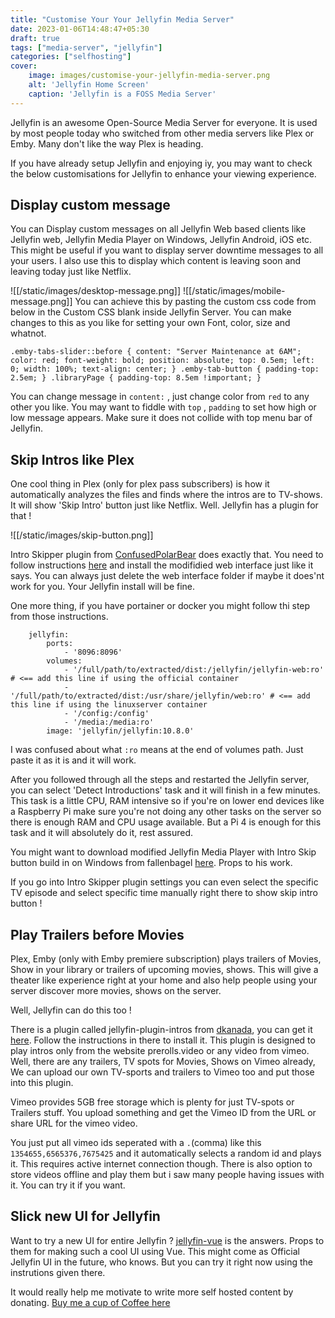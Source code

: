 ```yaml
---
title: "Customise Your Your Jellyfin Media Server"
date: 2023-01-06T14:48:47+05:30
draft: true
tags: ["media-server", "jellyfin"]
categories: ["selfhosting"]
cover:
    image: images/customise-your-jellyfin-media-server.png
    alt: 'Jellyfin Home Screen'
    caption: 'Jellyfin is a FOSS Media Server'
---
```


Jellyfin is an awesome Open-Source Media Server for everyone. It is used by most people today who switched from other media servers like Plex or Emby. Many don't like the way Plex is heading.

If you have already setup Jellyfin and enjoying iy, you may want to check the below customisations for Jellyfin to enhance your viewing experience.

## Display custom message

You can Display custom messages on all Jellyfin Web based clients like Jellyfin web, Jellyfin Media Player on Windows, Jellyfin Android, iOS etc. This might be useful if you want to display server downtime messages to all your users. I also use this to display which content is leaving soon and leaving today just like Netflix. 

![[/static/images/desktop-message.png]]
![[/static/images/mobile-message.png]]
You can achieve this by pasting the custom css code from below in the Custom CSS blank inside Jellyfin Server. You can make changes to this as you like for setting your own Font, color, size and whatnot.


````.emby-tabs-slider::before { content: "Server Maintenance at 6AM"; color: red; font-weight: bold; position: absolute; top: 0.5em; left: 0; width: 100%; text-align: center; } .emby-tab-button { padding-top: 2.5em; } .libraryPage { padding-top: 8.5em !important; }````

You can change message in `content:` , just change color from `red` to any other you like. You may want to fiddle with `top` , `padding` to set how high or low message appears. Make sure it does not collide with top menu bar of Jellyfin.

## Skip Intros like Plex

One cool thing in Plex (only for plex pass subscribers) is how it automatically analyzes the files and finds where the intros are to TV-shows. It will show 'Skip Intro' button just like Netflix. Well. Jellyfin has a plugin for that !

![[/static/images/skip-button.png]]

Intro Skipper plugin from [ConfusedPolarBear](https://github.com/ConfusedPolarBear) does exactly that. You need to follow instructions [here](https://github.com/ConfusedPolarBear/intro-skipper) and install the modifidied web interface just like it says. You can always just delete the web interface folder if maybe it does'nt work for you. Your Jellyfin install will be fine.

One more thing, if you have portainer or docker you might follow thi step from those instructions.

```services:
    jellyfin:
        ports:
            - '8096:8096'
        volumes:
            - '/full/path/to/extracted/dist:/jellyfin/jellyfin-web:ro'  # <== add this line if using the official container
            - '/full/path/to/extracted/dist:/usr/share/jellyfin/web:ro' # <== add this line if using the linuxserver container
            - '/config:/config'
            - '/media:/media:ro'
        image: 'jellyfin/jellyfin:10.8.0'
```

I was confused about what `:ro` means at the end of volumes path. Just paste it as it is and it will work.

After you followed through all the steps and restarted the Jellyfin server, you can select 'Detect Introductions' task and it will finish in a few minutes. This task is a little CPU, RAM intensive so if you're on lower end devices like a Raspberry Pi make sure you're not doing any other tasks on the server so there is enough RAM and CPU usage available. But a Pi 4 is enough for this task and it will absolutely do it, rest assured.

You might want to download modified Jellyfin Media Player with Intro Skip button build in on Windows from fallenbagel [here](https://github.com/Fallenbagel/jellyfin-media-player/releases). Props to his work.

If you go into Intro Skipper plugin settings you can even select the specific TV episode and select specific time manually right there to show skip intro button !

## Play Trailers before Movies

Plex, Emby (only with Emby premiere subscription) plays trailers of Movies, Show in your library or trailers of upcoming movies, shows. This will give a theater like experience right at your home and also help people using your server discover more movies, shows on the server.

Well, Jellyfin can do this too !

There is a plugin called jellyfin-plugin-intros from [dkanada](https://github.com/dkanada), you can get it [here](https://github.com/dkanada/jellyfin-plugin-intros). Follow the instructions in there to install it. This plugin is designed to play intros only from the website prerolls.video or any video from vimeo. Well, there are any trailers, TV spots for Movies, Shows on Vimeo already, We can upload our own TV-sports and trailers to Vimeo too and put those into this plugin.

Vimeo provides 5GB free storage which is plenty for just TV-spots or Trailers stuff. You upload something and get the Vimeo ID from the URL or share URL for the vimeo video.

You just put all vimeo ids seperated with a `.`(comma) like this `1354655,6565376,7675425` and it automatically selects a random id and plays it. This requires active internet connection though. There is also option to store videos offline and play them but i saw many people having issues with it. You can try it if you want. 

## Slick new UI for Jellyfin

Want to try a new UI for entire Jellyfin ?  [jellyfin-vue](https://github.com/jellyfin/jellyfin-vue) is the answers. Props to them for making such a cool UI using Vue. This might come as Official Jellyfin UI in the future, who knows. But you can try it right now using the instrutions given there.

It would really help me motivate to write more self hosted content by donating. [Buy me a cup of Coffee here](https://buymeacoffee.com/tharunx)